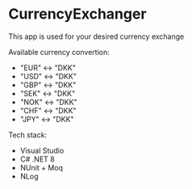 # CurrencyExchanger
This app is used for your desired currency exchange

Available currency convertion:
- "EUR" <-> "DKK"
- "USD" <-> "DKK"
- "GBP" <-> "DKK"
- "SEK" <-> "DKK"
- "NOK" <-> "DKK"
- "CHF" <-> "DKK"
- "JPY" <-> "DKK"



Tech stack:
- Visual Studio
- C# .NET 8
- NUnit + Moq
- NLog
